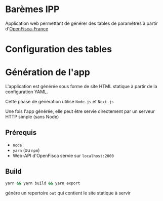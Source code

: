 # Barèmes IPP

Application web permettant de générer des tables de paramètres à partir d'[OpenFisca-France](https://github.com/openfisca/openfisca-france)

# Configuration des tables

# Génération de l'app

L'application est générée sous forme de site HTML statique à partir de la configuration YAML.

Cette phase de génération utilise `Node.js` et `Next.js`

Une fois l'app générée, elle peut être servie directement par un serveur HTTP simple (sans Node)

## Prérequis

- `node`
- `yarn` (ou `npm`)
- Web-API d'OpenFisca servie sur `localhost:2000`

## Build

```sh
yarn && yarn build && yarn export
```

génère un repertoire `out` qui contient le site statique à servir

